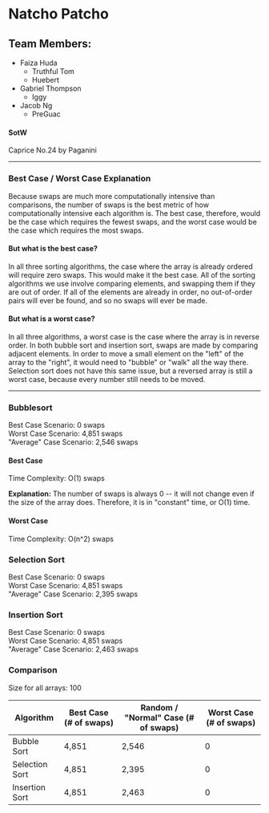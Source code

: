 # Natcho Patcho

## Team Members:
- Faiza Huda
   - Truthful Tom
   - Huebert
- Gabriel Thompson
   - Iggy
- Jacob Ng
  - PreGuac

#### SotW
Caprice No.24 by Paganini

_____________________
### Best Case / Worst Case Explanation
Because swaps are much more computationally intensive than comparisons, the number of swaps is the best metric of how computationally intensive each
algorithm is. The best case, therefore, would be the case which requires the fewest swaps, and the worst case would be the case which requires the most swaps.

#### But what is the best case?
In all three sorting algorithms, the case where the array is already ordered will require zero swaps. This would make it the best case. All of the sorting
algorithms we use involve comparing elements, and swapping them if they are out of order. If all of the elements are already in order, no out-of-order pairs
will ever be found, and so no swaps will ever be made.

#### But what is a worst case?
In all three algorithms, a worst case is the case where the array is in reverse order. In both bubble sort and insertion sort, swaps are made by comparing
adjacent elements. In order to move a small element on the "left" of the array to the "right", it would need to "bubble" or "walk" all the way there. Selection
sort does not have this same issue, but a reversed array is still a worst case, because every number still needs to be moved.

_____________________
### Bubblesort
Best Case Scenario: 0 swaps\
Worst Case Scenario: 4,851 swaps\
"Average" Case Scenario: 2,546 swaps

#### Best Case
Time Complexity: O(1) swaps

**Explanation:** The number of swaps is always 0 -- it will not change even if the size of the array does. Therefore, it is in "constant" time, or O(1) time.

#### Worst Case
Time Complexity: O(n^2) swaps

### Selection Sort
Best Case Scenario: 0 swaps\
Worst Case Scenario: 4,851 swaps\
"Average" Case Scenario: 2,395 swaps

### Insertion Sort
Best Case Scenario: 0 swaps\
Worst Case Scenario: 4,851 swaps\
"Average" Case Scenario: 2,463 swaps

### Comparison

Size for all arrays: 100

| Algorithm | Best Case (# of swaps) | Random / "Normal" Case (# of swaps) | Worst Case (# of swaps) |
| --------- | --------- | ---------- | ---------- |
| Bubble Sort | 4,851 | 2,546 | 0 |
| Selection Sort | 4,851 | 2,395 | 0 |
| Insertion Sort | 4,851 | 2,463 | 0 |

